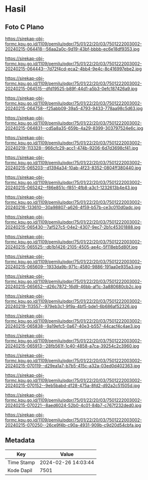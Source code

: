 # Hasil

## Foto C Plano

https://sirekap-obj-formc.kpu.go.id/1109/pemilu/pdpr/75/01/22/20/03/7501222003002-20240215-064418--56aa2a0c-9d19-43bf-bbbb-ec6e18df9353.jpg

https://sirekap-obj-formc.kpu.go.id/1109/pemilu/pdpr/75/01/22/20/03/7501222003002-20240215-064443--7d72f4cd-eca2-4bb4-9e4c-8c416997ebe2.jpg

https://sirekap-obj-formc.kpu.go.id/1109/pemilu/pdpr/75/01/22/20/03/7501222003002-20240215-064515--dfd19525-b89f-44d1-a5b3-0efc187426a9.jpg

https://sirekap-obj-formc.kpu.go.id/1109/pemilu/pdpr/75/01/22/20/03/7501222003002-20240215-064758--f25abb09-39a5-4793-9433-778aa98c5d63.jpg

https://sirekap-obj-formc.kpu.go.id/1109/pemilu/pdpr/75/01/22/20/03/7501222003002-20240215-064831--cd5a8a35-659b-4a29-8399-303797524e6c.jpg

https://sirekap-obj-formc.kpu.go.id/1109/pemilu/pdpr/75/01/22/20/03/7501222003002-20240219-113328--966cfc29-acc1-474b-9206-6d7d3698cf41.jpg

https://sirekap-obj-formc.kpu.go.id/1109/pemilu/pdpr/75/01/22/20/03/7501222003002-20240215-065203--d1394a34-10ab-4f23-8352-0804ff380440.jpg

https://sirekap-obj-formc.kpu.go.id/1109/pemilu/pdpr/75/01/22/20/03/7501222003002-20240215-065242--f86e851c-f851-4fb8-a3c1-1232613b4e43.jpg

https://sirekap-obj-formc.kpu.go.id/1109/pemilu/pdpr/75/01/22/20/03/7501222003002-20240216-133610--30a98807-a626-4f59-b57b-ce3c010d0adc.jpg

https://sirekap-obj-formc.kpu.go.id/1109/pemilu/pdpr/75/01/22/20/03/7501222003002-20240215-065430--7af527c5-04e2-4307-9ec7-2b1c45301888.jpg

https://sirekap-obj-formc.kpu.go.id/1109/pemilu/pdpr/75/01/22/20/03/7501222003002-20240215-065525--db1b1426-2105-4505-ae4c-5f118eb5d80f.jpg

https://sirekap-obj-formc.kpu.go.id/1109/pemilu/pdpr/75/01/22/20/03/7501222003002-20240215-065609--1933da9b-971c-4580-9886-191aa0e935a3.jpg

https://sirekap-obj-formc.kpu.go.id/1109/pemilu/pdpr/75/01/22/20/03/7501222003002-20240215-065652--d26c7872-16d9-46bb-af1c-3a880680cb2c.jpg

https://sirekap-obj-formc.kpu.go.id/1109/pemilu/pdpr/75/01/22/20/03/7501222003002-20240219-113557--979eb3c1-9f9a-4bf5-bde1-6b686af52326.jpg

https://sirekap-obj-formc.kpu.go.id/1109/pemilu/pdpr/75/01/22/20/03/7501222003002-20240215-065838--9a19efc5-0a67-40e3-b557-44cacf4c4ae3.jpg

https://sirekap-obj-formc.kpu.go.id/1109/pemilu/pdpr/75/01/22/20/03/7501222003002-20240215-065913--28fb561f-1c40-4858-a7ca-39254c2c3960.jpg

https://sirekap-obj-formc.kpu.go.id/1109/pemilu/pdpr/75/01/22/20/03/7501222003002-20240215-070119--d29ea1a7-b7b5-415c-a32a-03ed0d402363.jpg

https://sirekap-obj-formc.kpu.go.id/1109/pemilu/pdpr/75/01/22/20/03/7501222003002-20240215-070152--9eb5babd-d128-475a-8fd2-d92a2c51505d.jpg

https://sirekap-obj-formc.kpu.go.id/1109/pemilu/pdpr/75/01/22/20/03/7501222003002-20240215-070221--8aed6024-52b0-4c01-84b7-c767f232ded0.jpg

https://sirekap-obj-formc.kpu.go.id/1109/pemilu/pdpr/75/01/22/20/03/7501222003002-20240215-070250--26ce9f4b-c90a-4931-909b-c9d20d54cbfa.jpg


## Metadata

| Key        | Value               |
| ---------- | ------------------- |
| Time Stamp | 2024-02-26 14:03:44 |
| Kode Dapil | 7501                |



